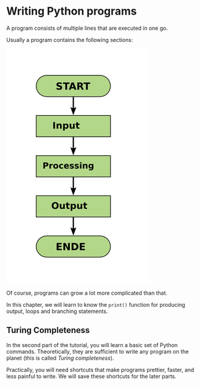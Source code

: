 
# Writing Python programs

A program consists of multiple lines that are executed in one go.

Usually a program contains the following sections:

![input-processing-output](IPO.png)

Of course, programs can grow a lot more complicated than that.

In this chapter, we will learn to know the `print()` function for producing output, loops and branching statements.

## Turing Completeness

In the second part of the tutorial, you will learn a basic set of Python commands. Theoretically, they are sufficient to write any program on the planet (this is called *Turing completeness*). 

Practically, you will need shortcuts that make programs prettier, faster, and less painful to write. We will save these shortcuts for the later parts.
